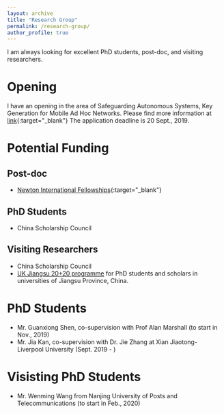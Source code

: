 ```yaml
---
layout: archive
title: "Research Group"
permalink: /research-group/
author_profile: true
---
```


I am always looking for excellent PhD students, post-doc, and visiting researchers.

# Opening
I have an opening in the area of Safeguarding Autonomous Systems, Key Generation for Mobile Ad Hoc Networks. Please find more information at [link](https://www.liverpool.ac.uk/study/postgraduate-research/studentships/key-generation-for-mobile-ad-hoc-networks/){:target="_blank"} The application deadline is 20 Sept., 2019.

# Potential Funding
## Post-doc
* [Newton International Fellowships](https://royalsociety.org/grants-schemes-awards/grants/newton-international/){:target="_blank"}

## PhD Students
* China Scholarship Council

## Visiting Researchers
* China Scholarship Council
* [UK Jiangsu 20+20 programme](https://junqing-zhang.github.io/posts/2019/04/blog-post-uk-jiangsu-collaboration/) for PhD students and scholars in universities of Jiangsu Province, China.

# PhD Students
* Mr. Guanxiong Shen, co-supervision with Prof Alan Marshall (to start in Nov., 2019)
* Mr. Jia Kan, co-supervision with Dr. Jie Zhang at Xian Jiaotong-Liverpool University (Sept. 2019 - )

# Visisting PhD Students
* Mr. Wenming Wang from Nanjing University of Posts and Telecommunications (to start in Feb., 2020)